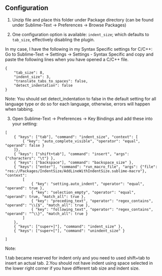 ## Configuration



1. Unzip file and place this folder under Package directory (can be found under Sublime-Text -> Preferences -> Browse Packages)


2. One configuration option is available: `indent_size`; which defaults to
`tab_size`, effectively disabling the plugin.

In my case, I have the following in my Syntax Specific settings for C/C++:
Go to Sublime-Text -> Settings -> Settings - Syntax Specific and copy and paste the following lines when you have opened a C/C++ file.
```
{
    "tab_size": 8,
    "indent_size": 3,
    "translate_tabs_to_spaces": false,
    "detect_indentation": false
}
```
Note: You should set detect_indentation to false in the default setting for all language type or do so for each language, otherwise, errors will happen when tabbing.

3. Open Sublime-Text -> Preferences -> Key Bindings and add these into your setting:
```
[
	{ "keys": ["tab"], "command": "indent_size", "context": [
		{ "key": "auto_complete_visible", "operator": "equal", "operand": false }
	]},
	{ "keys": ["shift+tab"], "command": "insert", "args": {"characters": "\t"} },
	{ "keys": ["backspace"], "command": "backspace_size" },
	{ "keys": ["enter"], "command": "run_macro_file", "args": {"file": "res://Packages/IndentSize/AddLineWithIndentSize.sublime-macro"}, "context":
		[
			{ "key": "setting.auto_indent", "operator": "equal", "operand": true },
			{ "key": "selection_empty", "operator": "equal", "operand": true, "match_all": true },
			{ "key": "preceding_text", "operator": "regex_contains", "operand": "\\{$", "match_all": true },
			{ "key": "following_text", "operator": "regex_contains", "operand": "^\\}", "match_all": true }
		]
	},
	{ "keys": ["super+]"], "command": "indent_size" },
	{ "keys": ["super+["], "command": "unindent_size" }
	
]
```

Note:

1.tab became reserved for indent only and you need to used shift+tab to insert an actual tab.
2.You should not have indent using space selected in the lower right corner if you have different tab size and indent size.
